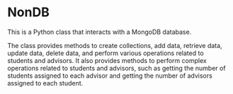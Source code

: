 # NonDB
This is a Python class that interacts with a MongoDB database.

The class provides methods to create collections, add data, retrieve data, update data, delete data, and perform various operations related to students and advisors.
It also provides methods to perform complex operations related to students and advisors, such as getting the number of students assigned to each advisor and getting the number of advisors assigned to each student.
